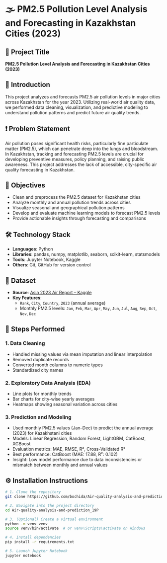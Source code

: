 # 🌫️ PM2.5 Pollution Level Analysis and Forecasting in Kazakhstan Cities (2023)

## 📌 Project Title  
**PM2.5 Pollution Level Analysis and Forecasting in Kazakhstan Cities (2023)**

## 📖 Introduction  
This project analyzes and forecasts PM2.5 air pollution levels in major cities across Kazakhstan for the year 2023. Utilizing real-world air quality data, we performed data cleaning, visualization, and predictive modeling to understand pollution patterns and predict future air quality trends.

## ❗ Problem Statement  
Air pollution poses significant health risks, particularly fine particulate matter (PM2.5), which can penetrate deep into the lungs and bloodstream. In Kazakhstan, tracking and forecasting PM2.5 levels are crucial for developing preventive measures, policy planning, and raising public awareness. This project addresses the lack of accessible, city-specific air quality forecasting in Kazakhstan.

## 🎯 Objectives  
- Clean and preprocess the PM2.5 dataset for Kazakhstan cities  
- Analyze monthly and annual pollution trends across cities  
- Visualize seasonal and geographical pollution patterns  
- Develop and evaluate machine learning models to forecast PM2.5 levels  
- Provide actionable insights through forecasting and comparisons

## 🛠️ Technology Stack  
- **Languages**: Python  
- **Libraries**: pandas, numpy, matplotlib, seaborn, scikit-learn, statsmodels  
- **Tools**: Jupyter Notebook, Kaggle  
- **Others**: Git, GitHub for version control

## 📁 Dataset  
- **Source**: [Asia 2023 Air Report – Kaggle](https://www.kaggle.com/datasets/shruthiiiee/asia-2023-air-report-2000-cities)  
- **Key Features**:  
  - `Rank`, `City`, `Country`, `2023` (annual average)  
  - Monthly PM2.5 levels: `Jan`, `Feb`, `Mar`, `Apr`, `May`, `Jun`, `Jul`, `Aug`, `Sep`, `Oct`, `Nov`, `Dec`

## 🧹 Steps Performed

### 1. Data Cleaning  
- Handled missing values via mean imputation and linear interpolation  
- Removed duplicate records  
- Converted month columns to numeric types  
- Standardized city names

### 2. Exploratory Data Analysis (EDA)  
- Line plots for monthly trends  
- Bar charts for city-wise yearly averages  
- Heatmaps showing seasonal variation across cities


### 3. Prediction and Modeling
- Used monthly PM2.5 values (Jan–Dec) to predict the annual average (2023) for Kazakhstani cities
- Models: Linear Regression, Random Forest, LightGBM, CatBoost, XGBoost
- Evaluation metrics: MAE, RMSE, R², Cross-Validated R²
- Best performance: CatBoost (MAE: 17.88, R²: 0.102)
- Insight: Low model performance due to data inconsistencies or mismatch between monthly and annual values

## ⚙️ Installation Instructions  

```bash
# 1. Clone the repository
git clone https://github.com/bochida/Air-quality-analysis-and-prediction_19P.git

# 2. Navigate into the project directory
cd Air-quality-analysis-and-prediction_19P

# 3. (Optional) Create a virtual environment
python -m venv venv
source venv/bin/activate  # or venv\Scripts\activate on Windows

# 4. Install dependencies
pip install -r requirements.txt

# 5. Launch Jupyter Notebook
jupyter notebook
```
